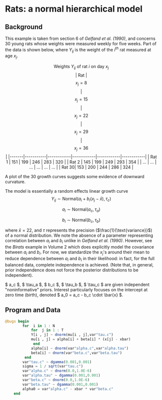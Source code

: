 # Rats: a normal hierarchical model

## Background

This example is taken from section 6 of *Gelfand et al. (1990)*, and concerns 30 young rats whose
weights were measured weekly for five weeks. Part of the data is shown below, where $Y_{ij}$ is the
weight of the $i^{th}$ rat measured at age $x_j$.

<center>

$$\text{Weights } Y_{ij} \text{ of rat } i \text{ on day } x_j$$
| Rat   | $$x_j=8$$ | $$x_j=15$$ | $$x_j=22$$ | $$x_j=29$$ | $$x_j=36$$ |
|-------|-----------|------------|------------|------------|------------|
| Rat 1 |       151 |        199 |        246 |        283 |        320 |
| Rat 2 |       145 |        199 |        249 |        293 |        354 |
| ...   |       ... |        ... |        ... |        ... |        ... |
| Rat 30|       153 |        200 |        244 |        286 |        324 |

</center>

A plot of the 30 growth curves suggests some evidence of downward curvature.

The model is essentially a random effects linear growth curve
$$
Y_{ij} \sim \text{Normal}\left( a_i + b_i \left( x_j - \bar{x} \right), \tau_c \right)
$$

$$
a_i \sim \text{Normal}\left( a_c, \tau_a \right)
$$

$$
b_i \sim \text{Normal}\left( b_c, \tau_b \right)
$$

where $\bar{x} = 22$, and $\tau$ represents the precision ($\frac{1}{\text{variance}}$) of a normal distribution. We note the
absence of a parameter representing correlation between $a_i$ and $b_i$ unlike in *Gelfand et al. (1990)*.
However, see the *Birats* example in Volume 2 which does explicitly model the covariance
between $a_i$ and $b_i$. For now, we standardize the $x_j$'s around their mean to reduce dependence
between $a_i$ and $b_i$ in their likelihood: in fact, for the full balanced data, complete independence is
achieved. (Note that, in general, prior independence does not force the posterior distributions to
be independent).

$ a_c $, $ \tau_a $, $ b_c $, $ \tau_b $, $ \tau_c $ are given independent "noninformative" priors. Interest particularly focuses on
the intercept at zero time (birth), denoted $ a_0 = a_c - b_c \cdot \bar{x} $.

## Program and Data

```julia
@bugs begin
        for  i in 1 : N    
            for  j in 1 : T    
            Y[i , j] ~ dnorm(mu[i , j],var"tau.c")
            mu[i , j] = alpha[i] + beta[i] * (x[j] - xbar)
             end
            alpha[i] ~ dnorm(var"alpha.c",var"alpha.tau")
            beta[i] ~ dnorm(var"beta.c",var"beta.tau")
         end
        var"tau.c" ~ dgamma(0.001,0.001)
        sigma = 1 / sqrt(var"tau.c")
        var"alpha.c" ~ dnorm(0.0,1.0E-6)   
        var"alpha.tau" ~ dgamma(0.001,0.001)
        var"beta.c" ~ dnorm(0.0,1.0E-6)
        var"beta.tau" ~ dgamma(0.001,0.001)
        alpha0 = var"alpha.c" - xbar * var"beta.c"
    end
```


